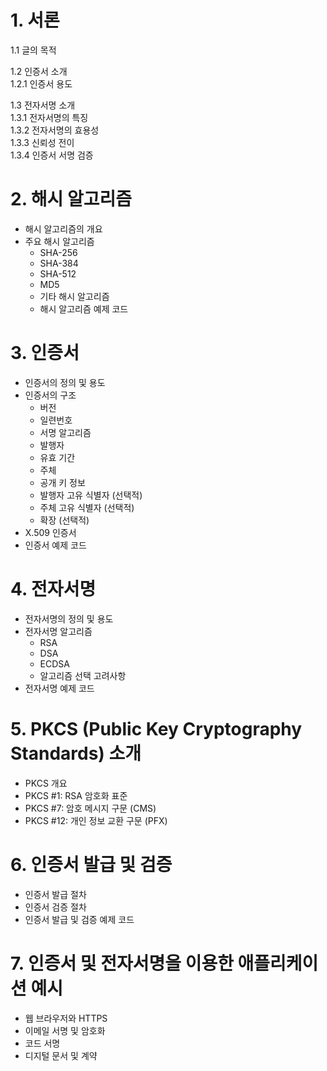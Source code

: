 # 1. 서론
1.1 글의 목적

1.2 인증서 소개  
1.2.1 인증서 용도

1.3 전자서명 소개  
1.3.1 전자서명의 특징  
1.3.2 전자서명의 효용성  
1.3.3 신뢰성 전이  
1.3.4 인증서 서명 검증  

  
# 2. 해시 알고리즘
* 해시 알고리즘의 개요  
* 주요 해시 알고리즘  
  * SHA-256  
  * SHA-384
  * SHA-512  
  * MD5  
  * 기타 해시 알고리즘
  * 해시 알고리즘 예제 코드

# 3. 인증서
* 인증서의 정의 및 용도
* 인증서의 구조
  * 버전
  * 일련번호
  * 서명 알고리즘
  * 발행자
  * 유효 기간
  * 주체
  * 공개 키 정보
  * 발행자 고유 식별자 (선택적)
  * 주체 고유 식별자 (선택적)
  * 확장 (선택적)
* X.509 인증서
* 인증서 예제 코드

# 4. 전자서명
* 전자서명의 정의 및 용도
* 전자서명 알고리즘
  * RSA
  * DSA
  * ECDSA
  * 알고리즘 선택 고려사항
* 전자서명 예제 코드

# 5. PKCS (Public Key Cryptography Standards) 소개
* PKCS 개요
* PKCS #1: RSA 암호화 표준
* PKCS #7: 암호 메시지 구문 (CMS)
* PKCS #12: 개인 정보 교환 구문 (PFX)

# 6. 인증서 발급 및 검증
* 인증서 발급 절차
* 인증서 검증 절차
* 인증서 발급 및 검증 예제 코드

# 7. 인증서 및 전자서명을 이용한 애플리케이션 예시
* 웹 브라우저와 HTTPS
* 이메일 서명 및 암호화
* 코드 서명
* 디지털 문서 및 계약